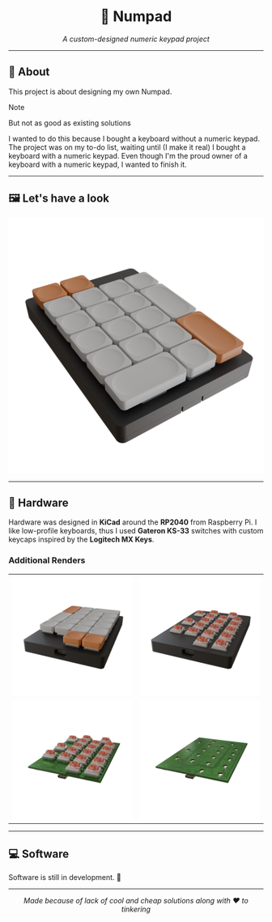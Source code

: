 <div align="center">

# 🔢 Numpad

*A custom-designed numeric keypad project*

</div>

---

## 📖 About

This project is about designing my own Numpad.

> [!NOTE]  
> But not as good as existing solutions

I wanted to do this because I bought a keyboard without a numeric keypad. The project was on my to-do list, waiting until (I make it real) I bought a keyboard with a numeric keypad. Even though I'm the proud owner of a keyboard with a numeric keypad, I wanted to finish it.

---

## 🖼️ Let's have a look

<div align="center">

![Main Render](/Hardware/3D_Model/Renders/01.png)

</div>

---

## 🔧 Hardware

Hardware was designed in **KiCad** around the **RP2040** from Raspberry Pi. I like low-profile keyboards, thus I used **Gateron KS-33** switches with custom keycaps inspired by the **Logitech MX Keys**.

### Additional Renders

<div align="center">

<table>
  <tr>
    <td width="50%"><img src="/Hardware/3D_Model/Renders/02.png" alt="Render 02" width="100%"/></td>
    <td width="50%"><img src="/Hardware/3D_Model/Renders/03.png" alt="Render 03" width="100%"/></td>
  </tr>
  <tr>
    <td width="50%"><img src="/Hardware/3D_Model/Renders/04.png" alt="Render 04" width="100%"/></td>
    <td width="50%"><img src="/Hardware/3D_Model/Renders/05.png" alt="Render 05" width="100%"/></td>
  </tr>
</table>

</div>

---

## 💻 Software

Software is still in development. 🚧

---

<div align="center">

*Made because of lack of cool and cheap solutions along with ❤️ to tinkering*

</div>
